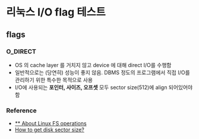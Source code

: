# 리눅스 I/O flag 테스트

## flags
### O_DIRECT
- OS 의 cache layer 를 거치지 않고 device 에 대해 direct I/O를 수행함
- 일반적으로는 (당연히) 성능이 좋지 않음. DBMS 정도의 프로그램에서 직접 I/O를 관리하기 위한 특수한 목적으로 사용
- I/O에 사용되는 **포인터, 사이즈, 오프셋** 모두 sector size(512)에 align 되어있어야 함

### Reference
- [** About Linux FS operations](https://showerbugs.github.io/books/linux/2018-02-09-%EB%A6%AC%EB%88%85%EC%8A%A4%20%EC%8B%9C%EC%8A%A4%ED%85%9C%20%ED%94%84%EB%A1%9C%EA%B7%B8%EB%9E%98%EB%B0%8D%20%EC%B1%95%ED%84%B0%202#)
- [How to get disk sector size?](https://unix.stackexchange.com/questions/2668/finding-the-sector-size-of-a-partition)

